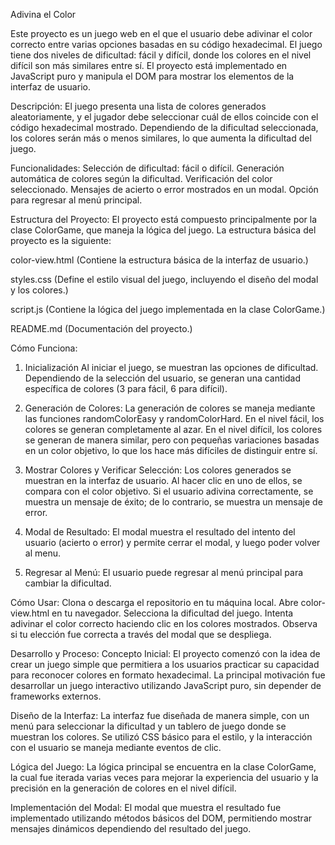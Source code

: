 Adivina el Color

Este proyecto es un juego web en el que el usuario debe adivinar el color correcto entre varias opciones basadas en su código hexadecimal. 
El juego tiene dos niveles de dificultad: fácil y difícil, donde los colores en el nivel difícil son más similares entre sí. 
El proyecto está implementado en JavaScript puro y manipula el DOM para mostrar los elementos de la interfaz de usuario.

Descripción:
El juego presenta una lista de colores generados aleatoriamente, y el jugador debe seleccionar cuál de ellos coincide con el código hexadecimal mostrado. 
Dependiendo de la dificultad seleccionada, los colores serán más o menos similares, lo que aumenta la dificultad del juego.

Funcionalidades:
Selección de dificultad: fácil o difícil.
Generación automática de colores según la dificultad.
Verificación del color seleccionado.
Mensajes de acierto o error mostrados en un modal.
Opción para regresar al menú principal.

Estructura del Proyecto:
El proyecto está compuesto principalmente por la clase ColorGame, que maneja la lógica del juego. La estructura básica del proyecto es la siguiente:

color-view.html (Contiene la estructura básica de la interfaz de usuario.)

styles.css (Define el estilo visual del juego, incluyendo el diseño del modal y los colores.)

script.js (Contiene la lógica del juego implementada en la clase ColorGame.)

README.md (Documentación del proyecto.)

Cómo Funciona:
1. Inicialización
Al iniciar el juego, se muestran las opciones de dificultad. Dependiendo de la selección del usuario,
se generan una cantidad específica de colores (3 para fácil, 6 para difícil).

3. Generación de Colores:
La generación de colores se maneja mediante las funciones randomColorEasy y randomColorHard. En el nivel fácil, los colores se generan completamente al azar.
En el nivel difícil, los colores se generan de manera similar, pero con pequeñas variaciones basadas en un color objetivo,
lo que los hace más difíciles de distinguir entre sí.

4. Mostrar Colores y Verificar Selección:
Los colores generados se muestran en la interfaz de usuario. Al hacer clic en uno de ellos, se compara con el color objetivo. Si el usuario adivina correctamente,
se muestra un mensaje de éxito; de lo contrario, se muestra un mensaje de error.

6. Modal de Resultado:
El modal muestra el resultado del intento del usuario (acierto o error) y permite cerrar el modal, y luego poder volver al menu.

7. Regresar al Menú:
El usuario puede regresar al menú principal para cambiar la dificultad.

Cómo Usar:
Clona o descarga el repositorio en tu máquina local.
Abre color-view.html en tu navegador.
Selecciona la dificultad del juego.
Intenta adivinar el color correcto haciendo clic en los colores mostrados.
Observa si tu elección fue correcta a través del modal que se despliega.

Desarrollo y Proceso:
Concepto Inicial: El proyecto comenzó con la idea de crear un juego simple que permitiera a los usuarios practicar su capacidad para reconocer colores en formato hexadecimal. La principal motivación fue desarrollar un juego interactivo utilizando JavaScript puro, sin depender de frameworks externos.

Diseño de la Interfaz:
La interfaz fue diseñada de manera simple, con un menú para seleccionar la dificultad y un tablero de juego donde se muestran los colores. Se utilizó CSS básico para el estilo, y la interacción con el usuario se maneja mediante eventos de clic.

Lógica del Juego:
La lógica principal se encuentra en la clase ColorGame, la cual fue iterada varias veces para mejorar la experiencia del usuario y la precisión en la generación de colores en el nivel difícil.

Implementación del Modal:
El modal que muestra el resultado fue implementado utilizando métodos básicos del DOM, permitiendo mostrar mensajes dinámicos dependiendo del resultado del juego.
